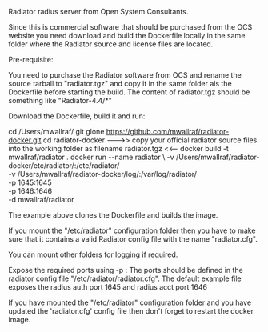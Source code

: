 Radiator radius server from Open System Consultants.

Since this is commercial software that should be purchased from the OCS website you need download and build the Dockerfile locally in the same folder where the Radiator source and license files are located.

Pre-requisite:

You need to purchase the Radiator software from OCS and rename the source tarball to "radiator.tgz" and copy it in the same folder als the Dockerfile before starting the build.
The content of radiator.tgz should be something like "Radiator-4.4/*"


Download the Dockerfile, build it and run:

cd /Users/mwallraf/
git glone https://github.com/mwallraf/radiator-docker.git
cd radiator-docker
--->> copy your official radiator source files into the working folder as filename radiator.tgz <<--
docker build -t mwallraf/radiator .
docker run --name radiator \ 
                   -v /Users/mwallraf/radiator-docker/etc/radiator/:/etc/radiator/ \
                   -v /Users/mwallraf/radiator-docker/log/:/var/log/radiator/ \
                   -p 1645:1645 \
                   -p 1646:1646 \
                   -d mwallraf/radiator

The example above clones the Dockerfile and builds the image. 

If you mount the "/etc/radiator" configuration folder then you have to make sure that it contains a valid Radiator config file with the name "radiator.cfg".

You can mount other folders for logging if required.

Expose the required ports using -p <host port>:<image port>
The ports should be defined in the radiator config file "/etc/radiator/radiator.cfg". The default example file exposes the radius auth port 1645 and radius acct port 1646

If you have mounted the "/etc/radiator" configuration folder and you have updated the 'radiator.cfg' config file then don't forget to restart the docker image.
